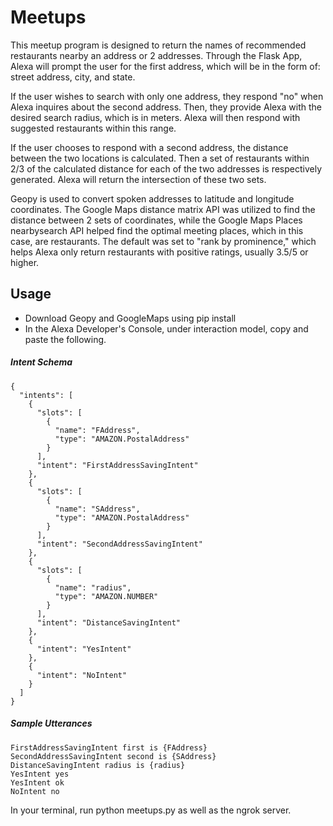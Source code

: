 # Meetups

This meetup program is designed to return the names of recommended restaurants nearby an address or
2 addresses. Through the Flask App, Alexa will prompt the user for the first address, which will be in the form of:
street address, city, and state.

If the user wishes to search with only one address, they respond "no" when Alexa
inquires about the second address. Then, they provide Alexa with the desired search radius, which is in meters.
Alexa will then respond with suggested restaurants within this range.

If the user chooses to respond with a second address, the distance between the two locations is calculated.
Then a set of restaurants within 2/3 of the calculated distance for each of the two addresses is respectively
generated. Alexa will return the intersection of these two sets.

Geopy is used to convert spoken addresses to latitude and longitude coordinates. The Google Maps distance matrix API was
utilized to find the distance between 2 sets of coordinates, while the Google Maps Places nearbysearch API helped find the optimal meeting places, which in this case, are restaurants. The default was set to "rank by prominence," which helps Alexa only return restaurants with positive ratings, usually 3.5/5 or higher.

## Usage
- Download Geopy and GoogleMaps using pip install
- In the Alexa Developer's Console, under interaction model, copy and paste the following.

##### Intent Schema
```
{
  "intents": [
    {
      "slots": [
        {
          "name": "FAddress",
          "type": "AMAZON.PostalAddress"
        }
      ],
      "intent": "FirstAddressSavingIntent"
    },
    {
      "slots": [
        {
          "name": "SAddress",
          "type": "AMAZON.PostalAddress"
        }
      ],
      "intent": "SecondAddressSavingIntent"
    },
    {
      "slots": [
        {
          "name": "radius",
          "type": "AMAZON.NUMBER"
        }
      ],
      "intent": "DistanceSavingIntent"
    },
    {
      "intent": "YesIntent"
    },
    {
      "intent": "NoIntent"
    }
  ]
}
```
##### Sample Utterances
```
FirstAddressSavingIntent first is {FAddress}
SecondAddressSavingIntent second is {SAddress}
DistanceSavingIntent radius is {radius}
YesIntent yes
YesIntent ok
NoIntent no
```
In your terminal, run python meetups.py as well as the ngrok server.
